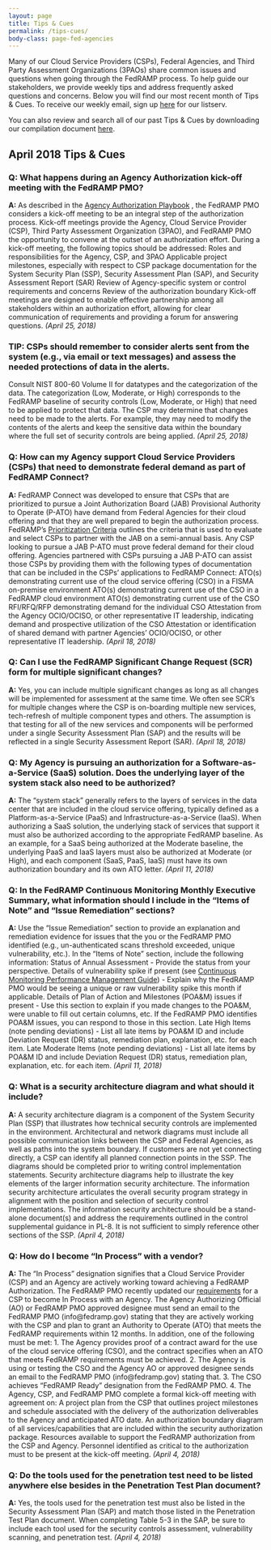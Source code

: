 ```yaml
---
layout: page
title: Tips & Cues
permalink: /tips-cues/
body-class: page-fed-agencies
---
```

Many of our Cloud Service Providers (CSPs), Federal Agencies, and Third Party Assessment Organizations (3PAOs) share common issues and questions when going through the FedRAMP process. To help guide our stakeholders, we provide weekly tips and address frequently asked questions and concerns. Below you will find our most recent month of Tips & Cues. To receive our weekly email, sign up [here](https://public.govdelivery.com/accounts/USGSA/subscriber/new?qsp=USGSA_2224) for our listserv. 

You can also review and search all of our past Tips & Cues by downloading our compilation document <a href="{{site.baseurl}}/assets/resources/documents/FedRAMP_Tips_and_Cues.pdf">here</a>.

<h2>April 2018 Tips & Cues</h2>
<div class="q1">
 
<div class="q3">
<h3>Q: What happens during an Agency Authorization kick-off meeting with the FedRAMP PMO?</h3> 
<p><strong>A:</strong>  As described in the <a href="https://www.fedramp.gov/assets/resources/documents/Agency_Authorization_Playbook.pdf">Agency Authorization Playbook</a> , the FedRAMP PMO considers a kick-off meeting to be an integral step of the authorization process. Kick-off meetings provide the Agency, Cloud Service Provider (CSP), Third Party Assessment Organization (3PAO), and FedRAMP PMO the opportunity to convene at the outset of an authorization effort. During a kick-off meeting, the following topics should be addressed:
Roles and responsibilities for the Agency, CSP, and 3PAO
Applicable project milestones, especially with respect to CSP package documentation for the System Security Plan (SSP), Security Assessment Plan (SAP), and Security Assessment Report (SAR)
Review of Agency-specific system or control requirements and concerns
Review of the authorization boundary
Kick-off meetings are designed to enable effective partnership among all stakeholders within an authorization effort, allowing for clear communication of requirements and providing a forum for answering questions.
<em>(April 25, 2018)</em>
</p>
</div>

<div class="q3">
<h3>TIP: CSPs should remember to consider alerts sent from the system (e.g., via email or text messages) and assess the needed protections of data in the alerts.</h3>
<p> Consult NIST 800-60 Volume II for datatypes and the categorization of the data. The categorization (Low, Moderate, or High) corresponds to the FedRAMP baseline of security controls (Low, Moderate, or High) that need to be applied to protect that data. The CSP may determine that changes need to be made to the alerts. For example, they may need to modify the contents of the alerts and keep the sensitive data within the boundary where the full set of security controls are being applied.
<em>(April 25, 2018)</em>
</p>
</div>

<div class="q3">
<h3>Q: How can my Agency support Cloud Service Providers (CSPs) that need to demonstrate federal demand as part of FedRAMP Connect? </h3>
<p><strong>A:</strong>  FedRAMP Connect was developed to ensure that CSPs that are prioritized to pursue a Joint Authorization Board (JAB) Provisional Authority to Operate (P-ATO) have demand from Federal Agencies for their cloud offering and that they are well prepared to begin the authorization process. FedRAMP’s <a href="https://www.fedramp.gov/assets/resources/documents/CSP_JAB_P-ATO_Prioritization_Criteria.pdf">Prioritization Criteria</a>  outlines the criteria that is used to evaluate and select CSPs to partner with the JAB on a semi-annual basis.
Any CSP looking to pursue a JAB P-ATO must prove federal demand for their cloud offering. Agencies partnered with CSPs pursuing a JAB P-ATO can assist those CSPs by providing them with the following types of documentation that can be included in the CSPs’ applications to FedRAMP Connect:
ATO(s) demonstrating current use of the cloud service offering (CSO) in a FISMA on-premise environment
ATO(s) demonstrating current use of the CSO in a FedRAMP cloud environment
ATO(s) demonstrating current use of the CSO
RFI/RFQ/RFP demonstrating demand for the individual CSO
Attestation from the Agency OCIO/OCISO, or other representative IT leadership, indicating demand and prospective utilization of the CSO
Attestation or identification of shared demand with partner Agencies’ OCIO/OCISO, or other representative IT leadership.
<em>(April 18, 2018)</em> 
</p>
</div>

<div class="q3">
<h3>Q: Can I use the FedRAMP Significant Change Request (SCR) form for multiple significant changes?</h3>
<p><strong>A:</strong> Yes, you can include multiple significant changes as long as all changes will be implemented for assessment at the same time.  We often see SCR’s for multiple changes where the CSP is on-boarding multiple new services, tech-refresh of multiple component types and others.  The assumption is that testing for all of the new services and components will be performed under a single Security Assessment Plan (SAP) and the results will be reflected in a single Security Assessment Report (SAR).
<em>(April 18, 2018)</em>
</p>
</div>

<div class="q3">
<h3>Q: My Agency is pursuing an authorization for a Software-as-a-Service (SaaS) solution. Does the underlying layer of the system stack also need to be authorized?</h3>
<p><strong>A:</strong> The “system stack” generally refers to the layers of services in the data center that are included in the cloud service offering, typically defined as a Platform-as-a-Service (PaaS) and Infrastructure-as-a-Service (IaaS). When authorizing a SaaS solution, the underlying stack of services that support it must also be authorized according to the appropriate FedRAMP baseline. As an example, for a SaaS being authorized at the Moderate baseline, the underlying PaaS and IaaS layers must also be authorized at Moderate (or High), and each component (SaaS, PaaS, IaaS) must have its own authorization boundary and its own ATO letter.
<em>(April 11, 2018)</em>
</p>
</div>
 
<div class="q3">

<h3>Q: In the FedRAMP Continuous Monitoring Monthly Executive Summary, what information should I include in the “Items of Note” and “Issue Remediation” sections?</h3>
<p><strong>A:</strong> Use the “Issue Remediation” section to provide an explanation and remediation evidence for issues that the you or the FedRAMP PMO identified (e.g., un-authenticated scans threshold exceeded, unique vulnerability, etc.).
In the “Items of Note” section, include the following information:
Status of Annual Assessment - Provide the status from your perspective.
Details of vulnerability spike if present (see <a href="https://www.fedramp.gov/assets/resources/documents/CSP_Continuous_Monitoring_Performance_Management_Guide.pdf">Continuous Monitoring Performance Management Guide</a>) - Explain why the FedRAMP PMO would be seeing a unique or raw vulnerability spike this month if applicable.
Details of Plan of Action and Milestones (POA&M) issues if present - Use this section to explain if you made changes to the POA&M, were unable to fill out certain columns, etc. If the FedRAMP PMO identifies POA&M issues, you can respond to those in this section.
Late High Items (note pending deviations) - List all late items by POA&M ID and include Deviation Request (DR) status, remediation plan, explanation, etc. for each item.
Late Moderate Items (note pending deviations) - List all late items by POA&M ID and include Deviation Request (DR) status, remediation plan, explanation, etc. for each item.
<em>(April 11, 2018)</em>
</p>
</div>

<div class="q3">

<h3>Q: What is a security architecture diagram and what should it include?</h3>
<p><strong>A:</strong>  A security architecture diagram is a component of the System Security Plan (SSP) that illustrates how technical security controls are implemented in the environment.
Architectural and network diagrams must include all possible communication links between the CSP and Federal Agencies, as well as paths into the system boundary. If customers are not yet connecting directly, a CSP can identify all planned connection points in the SSP. The diagrams should be completed prior to writing control implementation statements.
Security architecture diagrams help to illustrate the key elements of the larger information security architecture. The information security architecture articulates the overall security program strategy in alignment with the position and selection of security control implementations. The information security architecture should be a stand-alone document(s) and address the requirements outlined in the control supplemental guidance in PL-8. It is not sufficient to simply reference other sections of the SSP.
<em>(April 4, 2018)</em>
</p>
</div>

<div class="q3">
<h3>Q: How do I become “In Process” with a vendor?</h3>
<p><strong>A:</strong> The “In Process” designation signifies that a Cloud Service Provider (CSP) and an Agency are actively working toward achieving a FedRAMP Authorization. The FedRAMP PMO recently updated our <a href="https://www.fedramp.gov/assets/resources/documents/Agency_Authorization_Obtaining_In_Process_Designation.pdf">requirements</a>  for a CSP to become In Process with an Agency. The Agency Authorizing Official (AO) or FedRAMP PMO approved designee must send an email to the FedRAMP PMO (info@fedramp.gov) stating that they are actively working with the CSP and plan to grant an Authority to Operate (ATO) that meets the FedRAMP requirements within 12 months.
In addition, one of the following must be met:
1. The Agency provides proof of a contract award for the use of the cloud service offering (CSO), and the contract specifies when an ATO that meets FedRAMP requirements must be achieved.
2. The Agency is using or testing the CSO and the Agency AO or approved designee sends an email to the FedRAMP PMO (info@fedramp.gov) stating that.
3. The CSO achieves “FedRAMP Ready” designation from the FedRAMP PMO.
4. The Agency, CSP, and FedRAMP PMO complete a formal kick-off meeting with agreement on:
A project plan from the CSP that outlines project milestones and schedule associated with the delivery of the authorization deliverables to the Agency and anticipated ATO date.
An authorization boundary diagram of all services/capabilities that are included within the security authorization package.
Resources available to support the FedRAMP authorization from the CSP and Agency. Personnel identified as critical to the authorization must to be present at the kick-off meeting.
<em>(April 4, 2018)</em>
</p>
</div>
 
<div class="q3">
<h3>Q: Do the tools used for the penetration test need to be listed anywhere else besides in the Penetration Test Plan document?</h3>
<p><strong>A:</strong> Yes, the tools used for the penetration test must also be listed in the Security Assessment Plan (SAP) and match those listed in the Penetration Test Plan document. When completing Table 5-3 in the SAP, be sure to include each tool used for the security controls assessment, vulnerability scanning, and penetration test.
<em>(April 4, 2018)</em>
</p>
</div>
